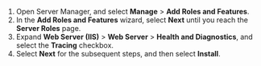 1. Open Server Manager, and select **Manage** > **Add Roles and Features**.
1. In the **Add Roles and Features** wizard, select **Next** until you reach the **Server Roles** page.
1. Expand **Web Server (IIS)** > **Web Server** > **Health and Diagnostics**, and select the **Tracing** checkbox.
1. Select **Next** for the subsequent steps, and then select **Install**.